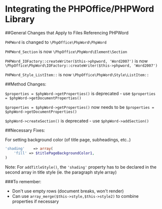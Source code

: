 # Integrating the PHPOffice/PHPWord Library


##General Changes that Apply to Files Referencing PHPWord

```PHPWord``` is changed to ```\PhpOffice\PhpWord\PhpWord```

```PHPWord_Section``` is now ```\PhpOffice\PhpWord\Element\Section```

```PHPWord_IOFactory::createWriter($this->phpword, 'Word2007')``` is now  ```\PhpOffice\PhpWord\IOFactory::createWriter($this->phpword, 'Word2007')```

```PHPWord_Style_ListItem::``` is now ```\PhpOffice\PhpWord\Style\ListItem::```

##Method Changes:

```$properties = $phpWord->getProperties()``` is deprecated - use ```$properties = $phpWord->getDocumentProperties()```

```$properties = $phpWord->getProperties()``` now needs to be ```$properties = $phpWord->getDocumentProperties()```

```$phpWord->createSection()``` is deprecated - use ```$phpWord->addSection()```

##Necessary Fixes:

For setting background color (of title page, subheadings, etc..)

```php
'shading'    => array(
    'fill' => $titlePageBackgroundColor1,
)
```
Note: For ```addTitleStyle()```, the ```'shading'``` property has to be declared in the second array in title style (ie. the paragraph style array)

###To remember:

* Don't use empty rows (document breaks, won't render)
* Can use ```array_merge($this->style,$this->style2)``` to combine properties if necessary

